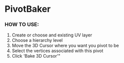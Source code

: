 # PivotBaker

### HOW TO USE:

1. Create or choose and existing UV layer
2. Choose a hierarchy level
3. Move the 3D Cursor where you want you pivot to be
4. Select the vertices associated with this pivot
5. Click 'Bake 3D Cursor'"
